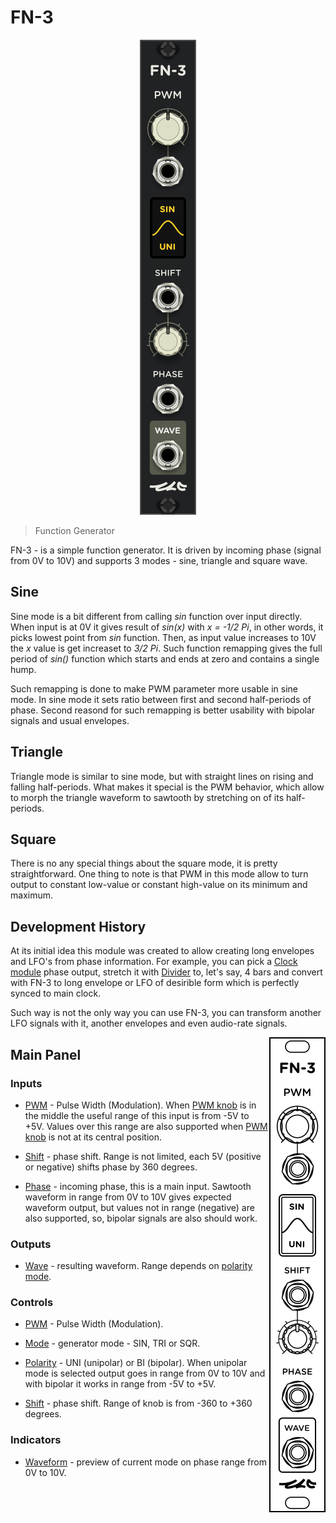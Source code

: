 <!---
start: affixing
affixed: blueprint
blueprint: fn-3-blueprint.svg
preview: fn-3.svg
-->

# FN-3

<p align='center' class='md-only'>
  <img src='fn-3.svg'/>
</p>

> Function Generator

FN-3 - is a simple function generator. It is driven by incoming phase (signal from 0V to 10V) and supports 3 modes - sine, triangle and square wave.

## Sine

Sine mode is a bit different from calling *sin* function over input directly. When input is at 0V it gives result of *sin(x)* with *x = -1/2 Pi*, in other words, it picks lowest point from *sin* function. Then, as input value increases to 10V the *x* value is get increaset to *3/2 Pi*. Such function remapping gives the full period of *sin()* function which starts and ends at zero and contains a single hump.

Such remapping is done to make PWM parameter more usable in sine mode. In sine mode it sets ratio between first and second half-periods of phase. Second reasond for such remapping is better usability with bipolar signals and usual envelopes.

## Triangle

Triangle mode is similar to sine mode, but with straight lines on rising and falling half-periods. What makes it special is the PWM behavior, which allow to morph the triangle waveform to sawtooth by stretching on of its half-periods.

## Square

There is no any special things about the square mode, it is pretty straightforward. One thing to note is that PWM in this mode allow to turn output to constant low-value or constant high-value on its minimum and maximum.

## Development History

At its initial idea this module was created to allow creating long envelopes and LFO's from phase information. For example, you can pick a [Clock module](./clock) phase output, stretch it with [Divider](./divider) to, let's say, 4 bars and convert with FN-3 to long envelope or LFO of desirible form which is perfectly synced to main clock.

Such way is not the only way you can use FN-3, you can transform another LFO signals with it, another envelopes and even audio-rate signals.

<img align='right' src='fn-3-blueprint.svg' class='md-only'/>

## Main Panel

<!---
start: legend
-->

<!---
start: legend-group
slug: inputs
-->

### Inputs

* <!---
  x: 10
  y: 93
  slug: pwm
  type: simple-socket
  -->
  <a name="inputs-pwm" href='#inputs-pwm'>PWM</a> - Pulse Width (Modulation). When [PWM knob](#controls-pwm) is in the middle the useful range of this input is from -5V to +5V. Values over this range are also supported when [PWM knob](#controls-pwm) is not at its central position.

* <!---
  x: 10
  y: 194
  slug: shift
  type: labeled-socket
  -->
  <a name="inputs-shift" href='#inputs-shift'>Shift</a> - phase shift. Range is not limited, each 5V (positive or negative) shifts phase by 360 degrees.

* <!---
  x: 10
  y: 275
  slug: phase
  type: labeled-socket
  -->
  <a name="inputs-phase" href='#inputs-phase'>Phase</a> - incoming phase, this is a main input. Sawtooth waveform in range from 0V to 10V gives expected waveform output, but values not in range (negative) are also supported, so, bipolar signals are also should work.

<!---
end: legend-group
-->

<!---
start: legend-group
slug: outputs
-->

### Outputs

* <!---
  x: 10
  y: 320
  slug: wave
  type: labeled-socket
  -->
  <a name="inputs-wave" href='#inputs-wave'>Wave</a> - resulting waveform. Range depends on [polarity mode](#controls-polarity).

<!---
end: legend-group
-->

<!---
start: legend-group
slug: controls
-->

### Controls

* <!---
  x: 8
  y: 58
  slug: pwm
  type: knob-27
  -->
  <a name="controls-pwm" href='#controls-pwm'>PWM</a> - Pulse Width (Modulation).

* <!---
  x: 8
  y: 126
  slug: mode
  type: display-switch
  -->
  <a name="controls-mode" href='#controls-mode'>Mode</a> - generator mode - SIN, TRI or SQR.

* <!---
  x: 8
  y: 152
  slug: polarity
  type: display-switch
  -->
  <a name="controls-polarity" href='#controls-polarity'>Polarity</a> - UNI (unipolar) or BI (bipolar). When unipolar mode is selected output goes in range from 0V to 10V and with bipolar it works in range from -5V to +5V.

* <!---
  x: 10
  y: 229
  slug: shift
  type: knob-25
  -->
  <a name="controls-shift" href='#controls-shift'>Shift</a> - phase shift. Range of knob is from -360 to +360 degrees.

<!---
end: legend-group
-->

<!---
start: legend-group
slug: indicators
-->

### Indicators

* <!---
  x: 8
  y: 126
  slug: wave
  type: fn-3-display
  -->
  <a name="indicators-wave" href='#indicators-wave'>Waveform</a> - preview of current mode on phase range from 0V to 10V.

<!---
end: legend-group
-->

<!---
end: legend
-->

<!---
end: affixing
-->
